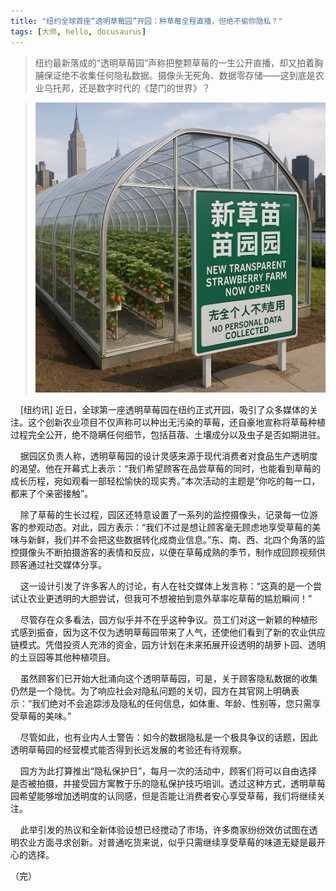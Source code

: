 ```yaml
---
title: "纽约全球首座“透明草莓园”开园：种草莓全程直播，但绝不偷你隐私？"
tags: [大师, hello, docusaurus]
---
```


> 纽约最新落成的“透明草莓园”声称把整颗草莓的一生公开直播，却又拍着胸脯保证绝不收集任何隐私数据。摄像头无死角、数据零存储——这到底是农业乌托邦，还是数字时代的《楚门的世界》？
<!-- truncate -->

>![Docusaurus Plushie](./img.png)

&nbsp;&nbsp;&nbsp;&nbsp;[纽约讯] 近日，全球第一座透明草莓园在纽约正式开园，吸引了众多媒体的关注。这个创新农业项目不仅声称可以种出无污染的草莓，还自豪地宣称将草莓种植过程完全公开，绝不隐瞒任何细节，包括苜蓿、土壤成分以及虫子是否如期进驻。

&nbsp;&nbsp;&nbsp;&nbsp;据园区负责人称，透明草莓园的设计灵感来源于现代消费者对食品生产透明度的渴望。他在开幕式上表示：“我们希望顾客在品尝草莓的同时，也能看到草莓的成长历程，宛如观看一部轻松愉快的现实秀。”本次活动的主题是“你吃的每一口，都来了个亲密接触”。

&nbsp;&nbsp;&nbsp;&nbsp;除了草莓的生长过程，园区还特意设置了一系列的监控摄像头，记录每一位游客的参观动态。对此，园方表示：“我们不过是想让顾客毫无顾虑地享受草莓的美味与新鲜，我们并不会把这些数据转化成商业信息。”东、南、西、北四个角落的监控摄像头不断拍摄游客的表情和反应，以便在草莓成熟的季节，制作成回顾视频供顾客通过社交媒体分享。

&nbsp;&nbsp;&nbsp;&nbsp;这一设计引发了许多客人的讨论，有人在社交媒体上发言称：“这真的是一个尝试让农业更透明的大胆尝试，但我可不想被拍到意外草率吃草莓的尴尬瞬间！”

&nbsp;&nbsp;&nbsp;&nbsp;尽管存在众多看法，园方似乎并不在乎这种争议。员工们对这一新颖的种植形式感到振奋，因为这不仅为透明草莓园带来了人气，还使他们看到了新的农业供应链模式。凭借投资人充沛的资金，园方计划在未来拓展开设透明的胡萝卜园、透明的土豆园等其他种植项目。

&nbsp;&nbsp;&nbsp;&nbsp;虽然顾客们已开始大批涌向这个透明草莓园，可是，关于顾客隐私数据的收集仍然是一个隐忧。为了响应社会对隐私问题的关切，园方在其官网上明确表示：“我们绝对不会追踪涉及隐私的任何信息，如体重、年龄、性别等，您只需享受草莓的美味。”

&nbsp;&nbsp;&nbsp;&nbsp;尽管如此，也有业内人士警告：如今的数据隐私是一个极具争议的话题，因此透明草莓园的经营模式能否得到长远发展的考验还有待观察。

&nbsp;&nbsp;&nbsp;&nbsp;园方为此打算推出“隐私保护日”，每月一次的活动中，顾客们将可以自由选择是否被拍摄，并接受园方寓教于乐的隐私保护技巧培训。透过这种方式，透明草莓园希望能够增加透明度的认同感，但是否能让消费者安心享受草莓，我们将继续关注。

&nbsp;&nbsp;&nbsp;&nbsp;此举引发的热议和全新体验设想已经搅动了市场，许多商家纷纷效仿试图在透明农业方面寻求创新。对普通吃货来说，似乎只需继续享受草莓的味道无疑是最开心的选择。

（完）